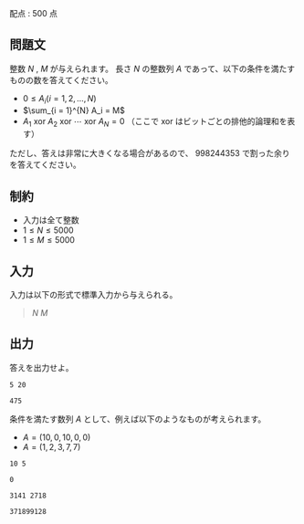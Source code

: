 配点 : $500$ 点

## 問題文

整数 $N$ , $M$ が与えられます。
長さ $N$ の整数列 $A$ であって、以下の条件を満たすものの数を答えてください。

- $0 \leq A_i \left(i = 1, 2, \ldots, N\right)$
- $\sum_{i = 1}^{N} A_i = M$
- $A_1$ xor $A_2$ xor $\cdots$ xor $A_N = 0$ （ここで xor はビットごとの排他的論理和を表す）

ただし、答えは非常に大きくなる場合があるので、 $998244353$ で割った余りを答えてください。

## 制約

- 入力は全て整数
- $1 \leq N \leq 5000$
- $1 \leq M \leq 5000$

## 入力

入力は以下の形式で標準入力から与えられる。

> $N$ $M$

## 出力

答えを出力せよ。

```input1
5 20
```

```output1
475
```

条件を満たす数列 $A$ として、例えば以下のようなものが考えられます。

- $A = \left(10, 0, 10, 0, 0\right)$
- $A = \left(1, 2, 3, 7, 7\right)$

```input2
10 5
```

```output2
0
```

```input3
3141 2718
```

```output3
371899128
```